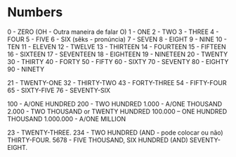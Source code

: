 # Numbers

0 - ZERO (OH - Outra maneira de falar O)
1 - ONE
2 - TWO
3 - THREE
4 - FOUR
5 - FIVE
6 - SIX (sêks - pronúncia)
7 - SEVEN
8 - EIGHT
9 - NINE
10 - TEN
11 - ELEVEN
12 - TWELVE
13 - THIRTEEN
14 - FOURTEEN
15 - FIFTEEN
16 - SIXTEEN
17 - SEVENTEEN
18 - EIGHTEEN
19 - NINETEEN
20 - TWENTY
30 - THIRTY
40 - FORTY
50 - FIFTY
60 - SIXTY
70 - SEVENTY
80 - EIGHTY
90 - NINETY

21 - TWENTY-ONE
32 - THIRTY-TWO
43 - FORTY-THREE
54 - FIFTY-FOUR
65 - SIXTY-FIVE
76 - SEVENTY-SIX

100 - A/ONE HUNDRED
200 - TWO HUNDRED
1.000 - A/ONE THOUSAND
2.000 - TWO THOUSAND or TWENTY HUNDRED
100.000 – ONE HUNDRED THOUSAND
1.000.000 - A/ONE MILLION

23 - TWENTY-THREE.
234 - TWO HUNDRED (AND - pode colocar ou não) THIRTY-FOUR.
5678 - FIVE THOUSAND, SIX HUNDRED (AND) SEVENTY-EIGHT.